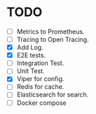 # TODO

- [ ] Metrics to Prometheus.
- [ ] Tracing to Open Tracing.
- [x] Add Log.
- [x] E2E tests.
- [ ] Integration Test.
- [ ] Unit Test.
- [x] Viper for config.
- [ ] Redis for cache.
- [ ] Elasticsearch for search.
- [ ] Docker compose
